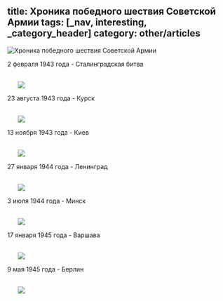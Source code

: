 title: Хроника победного шествия Советской Армии
tags: [_nav, interesting, _category_header]
category: other/articles
---

![Хроника победного шествия Советской Армии](/img/70victory/stalingrad.jpg)
<div class="date_has_event">
  2 февраля 1943 года - Сталинградская битва<br><br>

  <div class="events">
    <ul>
      <img src="/img/70victory/stalingrad.jpg">
    </ul>
  </div>
</div>

<div class="date_has_event">
  23 августа 1943 года - Курск<br><br>

  <div class="events">
    <ul>
      <img src="/img/70victory/kursk.jpg">
    </ul>
  </div>
</div>

<div class="date_has_event">
  13 ноября 1943 года - Киев<br><br>

  <div class="events">
    <ul>
      <img src="/img/70victory/kiev.jpg">
    </ul>
  </div>
</div>

<div class="date_has_event">
  27 января 1944 года - Ленинград<br><br>

  <div class="events">
    <ul>
      <img src="/img/70victory/leningrad.jpg">
    </ul>
  </div>
</div>

<div class="date_has_event">
  3 июля 1944 года - Минск<br><br>

  <div class="events">
    <ul>
      <img src="/img/70victory/minsk.jpg">
    </ul>
  </div>
</div>

<div class="date_has_event">
  17 января 1945 года - Варшава<br><br>

  <div class="events">
    <ul>
      <img src="/img/70victory/warshava.jpg">
    </ul>
  </div>
</div>

<div class="date_has_event">
  9 мая 1945 года - Берлин<br><br>

  <div class="events">
    <ul>
      <img src="/img/70victory/berlin.jpg">
    </ul>
  </div>
</div>
